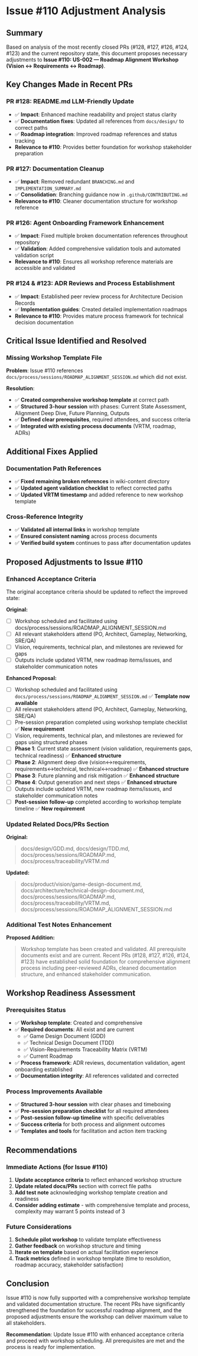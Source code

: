 # Issue #110 Adjustment Analysis

## Summary

Based on analysis of the most recently closed PRs (#128, #127, #126, #124, #123) and the current repository state, this document proposes necessary adjustments to **Issue #110: US-002 — Roadmap Alignment Workshop (Vision ↔ Requirements ↔ Roadmap)**.

## Key Changes Made in Recent PRs

### PR #128: README.md LLM-Friendly Update
- ✅ **Impact**: Enhanced machine readability and project status clarity
- ✅ **Documentation fixes**: Updated all references from `docs/design/` to correct paths
- ✅ **Roadmap integration**: Improved roadmap references and status tracking
- **Relevance to #110**: Provides better foundation for workshop stakeholder preparation

### PR #127: Documentation Cleanup  
- ✅ **Impact**: Removed redundant `BRANCHING.md` and `IMPLEMENTATION_SUMMARY.md`
- ✅ **Consolidation**: Branching guidance now in `.github/CONTRIBUTING.md`
- **Relevance to #110**: Cleaner documentation structure for workshop reference

### PR #126: Agent Onboarding Framework Enhancement
- ✅ **Impact**: Fixed multiple broken documentation references throughout repository
- ✅ **Validation**: Added comprehensive validation tools and automated validation script
- **Relevance to #110**: Ensures all workshop reference materials are accessible and validated

### PR #124 & #123: ADR Reviews and Process Establishment
- ✅ **Impact**: Established peer review process for Architecture Decision Records
- ✅ **Implementation guides**: Created detailed implementation roadmaps
- **Relevance to #110**: Provides mature process framework for technical decision documentation

## Critical Issue Identified and Resolved

### Missing Workshop Template File
**Problem**: Issue #110 references `docs/process/sessions/ROADMAP_ALIGNMENT_SESSION.md` which did not exist.

**Resolution**: 
- ✅ **Created comprehensive workshop template** at correct path
- ✅ **Structured 3-hour session** with phases: Current State Assessment, Alignment Deep Dive, Future Planning, Outputs
- ✅ **Defined clear prerequisites**, required attendees, and success criteria
- ✅ **Integrated with existing process documents** (VRTM, roadmap, ADRs)

## Additional Fixes Applied

### Documentation Path References
- ✅ **Fixed remaining broken references** in wiki-content directory
- ✅ **Updated agent validation checklist** to reflect corrected paths
- ✅ **Updated VRTM timestamp** and added reference to new workshop template

### Cross-Reference Integrity
- ✅ **Validated all internal links** in workshop template  
- ✅ **Ensured consistent naming** across process documents
- ✅ **Verified build system** continues to pass after documentation updates

## Proposed Adjustments to Issue #110

### Enhanced Acceptance Criteria

The original acceptance criteria should be updated to reflect the improved state:

**Original:**
- [ ] Workshop scheduled and facilitated using docs/process/sessions/ROADMAP_ALIGNMENT_SESSION.md
- [ ] All relevant stakeholders attend (PO, Architect, Gameplay, Networking, SRE/QA)
- [ ] Vision, requirements, technical plan, and milestones are reviewed for gaps
- [ ] Outputs include updated VRTM, new roadmap items/issues, and stakeholder communication notes

**Enhanced Proposal:**
- [ ] Workshop scheduled and facilitated using `docs/process/sessions/ROADMAP_ALIGNMENT_SESSION.md` ✅ **Template now available**
- [ ] All relevant stakeholders attend (PO, Architect, Gameplay, Networking, SRE/QA) 
- [ ] Pre-session preparation completed using workshop template checklist ✅ **New requirement**
- [ ] Vision, requirements, technical plan, and milestones are reviewed for gaps using structured phases
- [ ] **Phase 1**: Current state assessment (vision validation, requirements gaps, technical readiness) ✅ **Enhanced structure**
- [ ] **Phase 2**: Alignment deep dive (vision↔requirements, requirements↔technical, technical↔roadmap) ✅ **Enhanced structure**  
- [ ] **Phase 3**: Future planning and risk mitigation ✅ **Enhanced structure**
- [ ] **Phase 4**: Output generation and next steps ✅ **Enhanced structure**
- [ ] Outputs include updated VRTM, new roadmap items/issues, and stakeholder communication notes
- [ ] **Post-session follow-up** completed according to workshop template timeline ✅ **New requirement**

### Updated Related Docs/PRs Section

**Original:**
> docs/design/GDD.md, docs/design/TDD.md, docs/process/sessions/ROADMAP.md, docs/process/traceability/VRTM.md

**Updated:**
> docs/product/vision/game-design-document.md, docs/architecture/technical-design-document.md, docs/process/sessions/ROADMAP.md, docs/process/traceability/VRTM.md, docs/process/sessions/ROADMAP_ALIGNMENT_SESSION.md

### Additional Test Notes Enhancement

**Proposed Addition:**
> Workshop template has been created and validated. All prerequisite documents exist and are current. Recent PRs (#128, #127, #126, #124, #123) have established solid foundation for comprehensive alignment process including peer-reviewed ADRs, cleaned documentation structure, and enhanced stakeholder communication.

## Workshop Readiness Assessment

### Prerequisites Status
- ✅ **Workshop template**: Created and comprehensive
- ✅ **Required documents**: All exist and are current
  - ✅ Game Design Document (GDD)
  - ✅ Technical Design Document (TDD)  
  - ✅ Vision-Requirements Traceability Matrix (VRTM)
  - ✅ Current Roadmap
- ✅ **Process framework**: ADR reviews, documentation validation, agent onboarding established
- ✅ **Documentation integrity**: All references validated and corrected

### Process Improvements Available
- ✅ **Structured 3-hour session** with clear phases and timeboxing
- ✅ **Pre-session preparation checklist** for all required attendees
- ✅ **Post-session follow-up timeline** with specific deliverables
- ✅ **Success criteria** for both process and alignment outcomes
- ✅ **Templates and tools** for facilitation and action item tracking

## Recommendations

### Immediate Actions (for Issue #110)
1. **Update acceptance criteria** to reflect enhanced workshop structure
2. **Update related docs/PRs** section with correct file paths  
3. **Add test note** acknowledging workshop template creation and readiness
4. **Consider adding estimate** - with comprehensive template and process, complexity may warrant 5 points instead of 3

### Future Considerations
1. **Schedule pilot workshop** to validate template effectiveness
2. **Gather feedback** on workshop structure and timing
3. **Iterate on template** based on actual facilitation experience
4. **Track metrics** defined in workshop template (time to resolution, roadmap accuracy, stakeholder satisfaction)

## Conclusion

Issue #110 is now fully supported with a comprehensive workshop template and validated documentation structure. The recent PRs have significantly strengthened the foundation for successful roadmap alignment, and the proposed adjustments ensure the workshop can deliver maximum value to all stakeholders.

**Recommendation**: Update Issue #110 with enhanced acceptance criteria and proceed with workshop scheduling. All prerequisites are met and the process is ready for implementation.